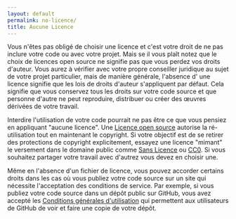 ```yaml
---
layout: default
permalink: no-licence/
title: Aucune Licence
---
```


Vous n'êtes pas obligé de choisir une licence et c'est votre droit de ne pas inclure votre code ou avec votre projet. Mais se il vous plaît notez que le choix de licences open source ne signifie pas que vous perdez vos droits d'auteur.
Vous aurez à vérifier avec votre propre conseiller juridique au sujet de votre projet particulier, mais de manière générale, l'absence d' une licence signifie que les lois de droits d'auteur s'appliquent par défaut. Cela signifie que vous conservez tous les droits sur votre code source et que personne d'autre ne peut reproduire, distribuer ou créer des œuvres dérivées de votre travail.

Interdire l'utilisation de votre code pourrait ne pas être ce que vous pensiez en appliquant "aucune licence". Une [Licence open source](/) autorise la ré-utilisation tout en maintenant le copyright.
Si votre objectif est de se retirer des protections de copyright explicitement, essayez une licence "mimant" le versement dans le domaine public comme [Sans Licence](/licenses/unlicense/) ou [CC0](/licenses/cc0). Si vous souhaitez partager votre travail avec d'autrez vous devez en choisir une.

Même en l'absence d'un fichier de licence, vous pouvez accorder certains droits dans les cas où vous publiez votre code source sur un site qui nécessite l'acceptation des conditions de service. Par exemple, si vous publiez votre code source dans un dépôt public sur GitHub, vous avez accepté les [Conditions générales d'utilisation](https://help.github.com/articles/github-terms-of-service) qui permettent aux utilisateurs de GitHub de voir et faire une copie de votre dépôt.
